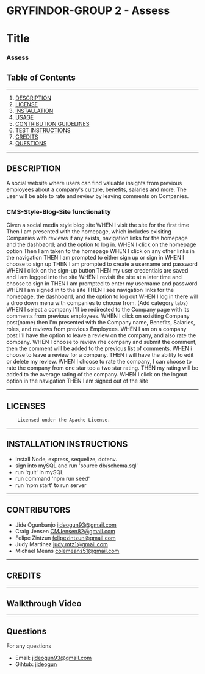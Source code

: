 # GRYFINDOR-GROUP 2 - Assess

# Title
### Assess
## Table of Contents
---
1. [DESCRIPTION](#description)
2. [LICENSE](#licenses)
3. [INSTALLATION](#installation-instructions)
4. [USAGE](#usage-information)
5. [CONTRIBUTION GUIDELINES](#contribution-guidelines)
6. [TEST INSTRUCTIONS](#test-instructions)
7. [CREDITS](#credits)
8. [QUESTIONS](#questions)
---
 ## DESCRIPTION
A social website where users can find valuable insights from previous employees about a company's culture, benefits, salaries and more.
The user will be able to rate and review by leaving comments on Companies.
 

   ### CMS-Style-Blog-Site functionality
Given a social media style blog site
WHEN I visit the site for the first time
Then I am presented with the homepage, which includes exisiting Companies with reviews if any exists,
navigation links for the homepage and the dashbaord; and the option to log in.
WHEN I click on the homepage option
Then I am taken to the homepage
WHEN I click on any other links in the navigation
THEN I am prompted to either sign up or sign in
WHEN I choose to sign up
THEN I am prompted to create a username and password
WHEN I click on the sign-up button
THEN my user credentials are saved and I am logged into the site
WHEN I revisit the site at a later time and choose to sign in
THEN I am prompted to enter my username and password
WHEN I am signed in to the site
THEN I see navigation links for the homepage, the dashboard, and the option to log out
WHEN I log in there will a drop down menu with companies to choose from. (Add category tabs)
WHEN I select a company I'll be redirected to the Company page with its comments from previous employees.
WHEN I click on exisiting Company post(name) then I'm presented with the Company name, Benefits, Salaries, roles, and reviews from previous Employees.
WHEN I am on a company post I'll have the option to leave a review on the company, and also rate the company.
WHEN I choose to review rhe company and submit the comment, then the comment will be added to the previous list of comments.
WHEN i choose to leave a review for a company.
THEN i will have the ability to edit or delete my review.
WHEN I choose to rate the company, I can choose to rate the company from one star too a two star rating.
THEN my rating will be added to the average rating of the company.
WHEN I click on the logout option in the navigation
THEN I am signed out of the site

 ---
 ## LICENSES
        Licensed under the Apache License.
 ---
 ## INSTALLATION INSTRUCTIONS
 
 - Install Node, express, sequelize, dotenv.
 - sign into mySQL and run 'source db/schema.sql'
 - run 'quit' in mySQL
 - run command 'npm run seed'
 - run 'npm start' to run server

 ---
 ## CONTRIBUTORS
 - Jide Ogunbanjo  [jideogun93@gmail.com](mailto:jideogun93@gmail.com)
 - Craig Jensen    [CMJensen82@gmail.com](mailto:CMJensen82@gmail.com)
 - Felipe Zintzun  [felipezintzun@gmail.com](mailto:felipezintzun@gmail.com)
 - Judy Martinez   [judy.mtz1@gmail.com](mailto:judy.mtz1@gmail.com)
 - Michael Means   [colemeans51@gmail.com](mailto:colemeans51@gmail.com)

        
 ---

## CREDITS
   
---

## Walkthrough Video
   
   
---
## Questions
For any questions 
- Email: [jideogun93@gmail.com](mailto:jideogun93@gmail.com)
- Gihtub: [jideogun](https://github.com/jideogun)
